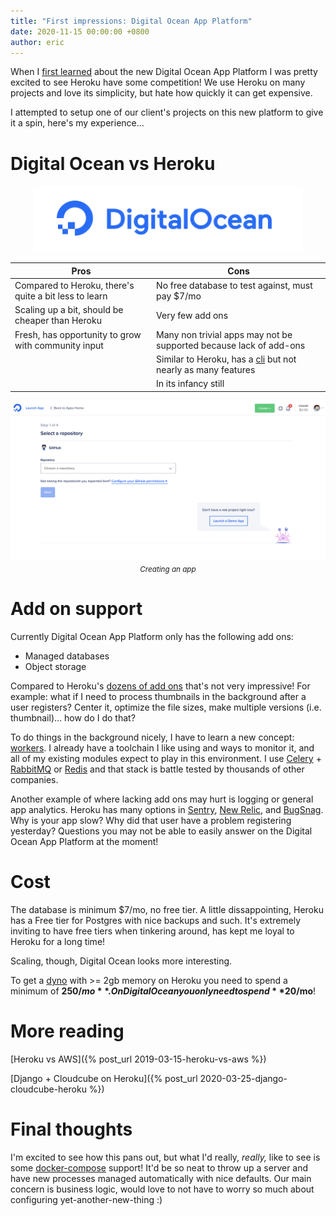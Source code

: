 ```yaml
---
title: "First impressions: Digital Ocean App Platform"
date: 2020-11-15 00:00:00 +0800
author: eric
---
```


When I [first learned](https://www.digitalocean.com/blog/introducing-digitalocean-app-platform-reimagining-paas-to-make-it-simpler-for-you-to-build-deploy-and-scale-apps/) about the new Digital Ocean App Platform I was pretty excited to see Heroku have some competition! We use Heroku on many projects and love its simplicity, but hate how quickly it can get expensive.

I attempted to setup one of our client's projects on this new platform to give it a spin, here's my experience...


<!--more-->


# Digital Ocean vs Heroku

<div style="text-align: center;">
    <img src="/assets/images/articles/digital-ocean.png">
</div>

| Pros | Cons |
|------|------|
| Compared to Heroku, there's quite a bit less to learn     | No free database to test against, must pay $7/mo    |
| Scaling up a bit, should be cheaper than Heroku     | Very few add ons     |
| Fresh, has opportunity to grow with community input     | Many non trivial apps may not be supported because lack of add-ons     |
| | Similar to Heroku, has a [cli](https://www.digitalocean.com/docs/app-platform/concepts/doctl/) but not nearly as many features |
| | In its infancy still |


<div style="text-align: center;">
    <img src="/assets/images/articles/do-app-platform.png" class="img-bordered">
    <small><i>Creating an app</i></small>
</div>

# Add on support

Currently Digital Ocean App Platform only has the following add ons:

 * Managed databases
 * Object storage

Compared to Heroku's [dozens of add ons](https://elements.heroku.com/addons) that's not very impressive! For example: 
what if I need to process thumbnails in the background after a user registers? Center it, optimize the file sizes, make 
multiple versions (i.e. thumbnail)... how do I do that?

To do things in the background nicely, I have to learn a new 
concept: [workers](https://www.digitalocean.com/docs/app-platform/how-to/manage-workers/). I already have a toolchain I 
like using and ways to monitor it, and all of my existing modules expect to play in this environment. I use 
[Celery](https://docs.celeryproject.org/en/stable/) + [RabbitMQ](https://www.rabbitmq.com/) or 
[Redis](https://redis.io/) and that stack is battle tested by thousands of other companies.

Another example of where lacking add ons may hurt is logging or general app analytics. Heroku has many options in
[Sentry](https://elements.heroku.com/addons/sentry), [New Relic](https://elements.heroku.com/addons/newrelic), and 
[BugSnag](https://elements.heroku.com/addons/bugsnag). Why is your app slow? Why did that user have a problem registering
yesterday? Questions you may not be able to easily answer on the Digital Ocean App Platform at the moment!

# Cost

The database is minimum $7/mo, no free tier. A little dissappointing, Heroku has a Free tier for Postgres with nice 
backups and such. It's extremely inviting to have free tiers when tinkering around, has kept me loyal to Heroku for a 
long time!

Scaling, though, Digital Ocean looks more interesting.

To get a [dyno](https://www.heroku.com/dynos#:~:text=The%20containers%20used%20at%20Heroku,based%20on%20its%20resource%20demands.) 
with >= 2gb memory on Heroku you need to spend a minimum of **$250/mo**. On Digital Ocean you only need to spend **$20/mo**! 

# More reading

[Heroku vs AWS]({% post_url 2019-03-15-heroku-vs-aws %})

[Django + Cloudcube on Heroku]({% post_url 2020-03-25-django-cloudcube-heroku %})

# Final thoughts

I'm excited to see how this pans out, but what I'd really, _really,_ like to see is some 
[docker-compose](https://docs.docker.com/compose/) support! It'd be so neat to throw up a server and have new processes 
managed automatically with nice defaults. Our main concern is business logic, would love to not have to worry so much 
about configuring yet-another-new-thing :)
